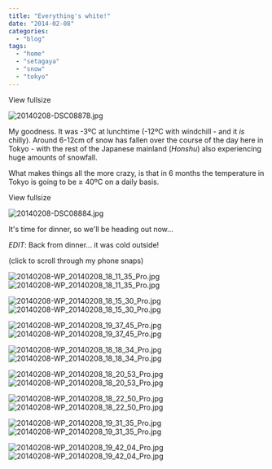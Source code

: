 ```yaml
---
title: "Everything's white!"
date: "2014-02-08"
categories: 
  - "blog"
tags: 
  - "home"
  - "setagaya"
  - "snow"
  - "tokyo"
---
```


View fullsize

![20140208-DSC08878.jpg](/assets/images/9ffdb-20140208-dsc08878.jpg)

My goodness. It was -3ºC at lunchtime (-12ºC with windchill - and it _is_ chilly). Around 6-12cm of snow has fallen over the course of the day here in Tokyo - with the rest of the Japanese mainland (_Honshu_) also experiencing huge amounts of snowfall.

What makes things all the more crazy, is that in 6 months the temperature in Tokyo is going to be ≥ 40ºC on a daily basis.

View fullsize

![20140208-DSC08884.jpg](/assets/images/e30da-20140208-dsc08884.jpg)

It's time for dinner, so we'll be heading out now...

_EDIT_: Back from dinner... it was cold outside!

(click to scroll through my phone snaps)

![20140208-WP_20140208_18_11_35_Pro.jpg](/assets/images/e056d-20140208-wp_20140208_18_11_35_pro.jpg)![20140208-WP_20140208_18_11_35_Pro.jpg](/assets/images/e056d-20140208-wp_20140208_18_11_35_pro.jpg)

![20140208-WP_20140208_18_15_30_Pro.jpg](/assets/images/434cf-20140208-wp_20140208_18_15_30_pro.jpg)![20140208-WP_20140208_18_15_30_Pro.jpg](/assets/images/434cf-20140208-wp_20140208_18_15_30_pro.jpg)

![20140208-WP_20140208_19_37_45_Pro.jpg](/assets/images/92a19-20140208-wp_20140208_19_37_45_pro.jpg)![20140208-WP_20140208_19_37_45_Pro.jpg](/assets/images/92a19-20140208-wp_20140208_19_37_45_pro.jpg)

![20140208-WP_20140208_18_18_34_Pro.jpg](/assets/images/28cb9-20140208-wp_20140208_18_18_34_pro.jpg)![20140208-WP_20140208_18_18_34_Pro.jpg](/assets/images/28cb9-20140208-wp_20140208_18_18_34_pro.jpg)

![20140208-WP_20140208_18_20_53_Pro.jpg](/assets/images/ed3e9-20140208-wp_20140208_18_20_53_pro.jpg)![20140208-WP_20140208_18_20_53_Pro.jpg](/assets/images/ed3e9-20140208-wp_20140208_18_20_53_pro.jpg)

![20140208-WP_20140208_18_22_50_Pro.jpg](/assets/images/91dd5-20140208-wp_20140208_18_22_50_pro.jpg)![20140208-WP_20140208_18_22_50_Pro.jpg](/assets/images/91dd5-20140208-wp_20140208_18_22_50_pro.jpg)

![20140208-WP_20140208_19_31_35_Pro.jpg](/assets/images/7d0b7-20140208-wp_20140208_19_31_35_pro.jpg)![20140208-WP_20140208_19_31_35_Pro.jpg](/assets/images/7d0b7-20140208-wp_20140208_19_31_35_pro.jpg)

![20140208-WP_20140208_19_42_04_Pro.jpg](/assets/images/9c21f-20140208-wp_20140208_19_42_04_pro.jpg)![20140208-WP_20140208_19_42_04_Pro.jpg](/assets/images/9c21f-20140208-wp_20140208_19_42_04_pro.jpg)

